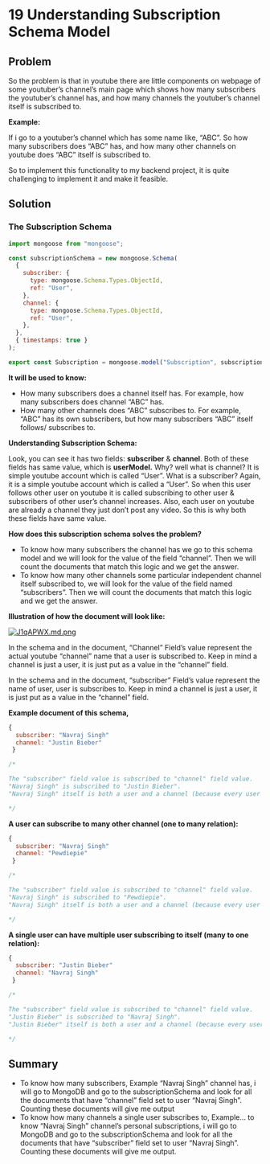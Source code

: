 # 19 Understanding Subscription Schema Model

## Problem

So the problem is that in youtube there are little components on webpage of some youtuber’s channel’s main page which shows how many subscribers the youtuber’s channel has, and how many channels the youtuber’s channel itself is subscribed to.

**Example:**

If i go to a  youtuber’s channel which has some name like, “ABC”. So how many subscribers does “ABC” has, and  how many other channels on youtube does “ABC” itself is subscribed to. 

So to implement this functionality to my backend project, it is quite challenging to implement it and make it feasible.

## Solution

### **The Subscription Schema**

```jsx
import mongoose from "mongoose";

const subscriptionSchema = new mongoose.Schema(
  {
    subscriber: {
      type: mongoose.Schema.Types.ObjectId,
      ref: "User",
    },
    channel: {
      type: mongoose.Schema.Types.ObjectId,
      ref: "User",
    },
  },
  { timestamps: true }
);

export const Subscription = mongoose.model("Subscription", subscriptionSchema);
```

**It will be used to know:**

- How many subscribers does a channel itself has. For example, how many subscribers does channel “ABC” has.
- How many other channels does “ABC” subscribes to. For example, “ABC” has its own subscribers, but how many subscribers “ABC” itself follows/ subscribes to.

**Understanding Subscription Schema:**

Look, you can see it has two fields: **subscriber** & **channel**. Both of these fields has same value, which is **userModel.** Why? well what is channel? It is simple youtube account which is called “User”. What is a subscriber? Again, it is a simple youtube account which is called a “User”. So when this user follows other user on youtube it is called subscribing to other user & subscribers of other user’s channel increases. Also, each user on youtube are already a channel they just don’t post any video. So this is why both these fields have same value.

**How does this subscription schema solves the problem?**

  

- To know how many subscribers the channel has we go to this schema model and we will look for the value of the field “channel”. Then we will count the documents that match this logic and we get the answer.
- To know how many other channels some particular independent channel itself subscribed to, we will look for the value of the field named “subscribers”. Then we will count the documents that match this logic and we get the answer.

**Illustration of how the document will look like:**

[![J1qAPWX.md.png](https://iili.io/J1qAPWX.md.png)](https://freeimage.host/i/J1qAPWX)

In the schema and in the document, “Channel” Field’s value represent the actual youtube “channel” name that a user is subscribed to. Keep in mind a channel is just a user, it is just put as a value in the “channel” field.

In the schema and in the document, “subscriber” Field’s value represent the name of user, user is subscribes to. Keep in mind a channel is just a user, it is just put as a value in the “channel” field.

**Example document of this schema,**

```jsx
{
  subscriber: "Navraj Singh"
  channel: "Justin Bieber"
 }

/*

The "subscriber" field value is subscribed to "channel" field value.
"Navraj Singh" is subscribed to "Justin Bieber".
"Navraj Singh" itself is both a user and a channel (because every user is by default a channel on youtube) & "Navraj Singh" is subsribed to "Justin Bieber".

*/
```

**A user can subscribe to many other channel (one to many relation):**

```jsx
{
  subscriber: "Navraj Singh"
  channel: "Pewdiepie"
 }

/*

The "subscriber" field value is subscribed to "channel" field value.
"Navraj Singh" is subscribed to "Pewdiepie".
"Navraj Singh" itself is both a user and a channel (because every user is by default a channel on youtube) & "Navraj Singh" is subsribed to "Pewdiepie".

*/
```

**A single user can have multiple user subscribing to itself (many to one relation):**

```jsx
{
  subscriber: "Justin Bieber"
  channel: "Navraj Singh"
 }

/*

The "subscriber" field value is subscribed to "channel" field value.
"Justin Bieber" is subscribed to "Navraj Singh".
"Justin Bieber" itself is both a user and a channel (because every user is by default a channel on youtube) & "Justin Bieber" is subsribed to "Navraj Singh".

*/
```

## Summary

- To know how many subscribers, Example “Navraj Singh” channel has, i will go to MongoDB and go to the subscriptionSchema and look for all the documents that have “channel” field set to user “Navraj Singh”. Counting these documents will give me output
- To know how many channels a single user subscribes to, Example… to know “Navraj Singh” channel’s personal subscriptions, i will go to MongoDB and go to the subscriptionSchema and look for all the documents that have “subscriber” field set to user “Navraj Singh”. Counting these documents will give me output.